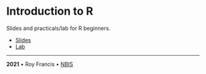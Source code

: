 # Introduction to R

Slides and practicals/lab for R beginners.

- [Slides](slides.html)
- [Lab](lab.html)

<hr>

<b>2021</b> • Roy Francis • [NBIS](https://nbis.se/)
